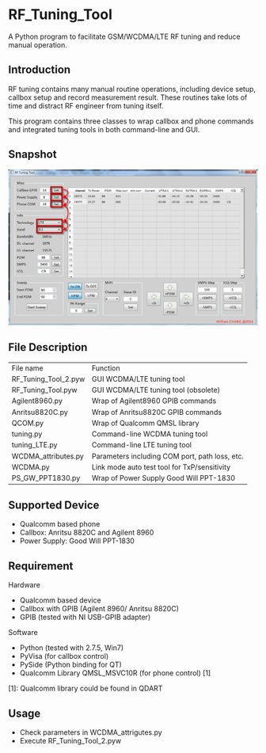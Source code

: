 RF_Tuning_Tool
==============

A Python program to facilitate GSM/WCDMA/LTE RF tuning and reduce manual operation.


Introduction
------------

RF tuning contains many manual routine operations, including device setup, 
callbox setup and record measurement result. These routines take lots of 
time and distract RF engineer from tuning itself.

This program contains three classes to wrap callbox and phone commands and 
integrated tuning tools in both command-line and GUI.

Snapshot
------------
![Snapshot](img/snapshot.png)

File Description
----------------

<table>
	<tr>
		<td>File name</td>
		<td>Function</td>
	</tr>
	<tr>
		<td>RF_Tuning_Tool_2.pyw</td>
		<td>GUI WCDMA/LTE tuning tool</td>
	</tr>
	<tr>
		<td>RF_Tuning_Tool.pyw</td>
		<td>GUI WCDMA/LTE tuning tool (obsolete)</td>
	</tr>
	<tr>
		<td>Agilent8960.py</td>
		<td>Wrap of Agilent8960 GPIB commands</td>
	</tr>
	<tr>
		<td>Anritsu8820C.py</td>
		<td>Wrap of Anritsu8820C GPIB commands</td>
	</tr>
	<tr>
		<td>QCOM.py</td>
		<td>Wrap of Qualcomm QMSL library</td>
	</tr>
	<tr>
		<td>tuning.py</td>
		<td>Command-line WCDMA tuning tool</td>
	</tr>
	<tr>
		<td>tuning_LTE.py</td>
		<td>Command-line LTE tuning tool</td>
	</tr>
	<tr>
		<td>WCDMA_attributes.py</td>
		<td>Parameters including COM port, path loss, etc.</td>
	</tr>
	<tr>
		<td>WCDMA.py</td>
		<td>Link mode auto test tool for TxP/sensitivity</td>
	</tr>
	<tr>
		<td>PS_GW_PPT1830.py</td>
		<td>Wrap of Power Supply Good Will PPT-1830</td>
	</tr>
</table>

Supported Device
----------------

- Qualcomm based phone
- Callbox: Anritsu 8820C and Agilent 8960
- Power Supply: Good Will PPT-1830

Requirement
-----------

Hardware
- Qualcomm based device
- Callbox with GPIB (Agilent 8960/ Anritsu 8820C)
- GPIB (tested with NI USB-GPIB adapter)

Software
- Python (tested with 2.7.5, Win7)
- PyVisa (for callbox control)
- PySide (Python binding for QT)
- Qualcomm Library QMSL_MSVC10R (for phone control) [1]
	
[1]: Qualcomm library could be found in QDART


Usage
-----

- Check parameters in WCDMA_attrigutes.py
- Execute RF_Tuning_Tool_2.pyw
